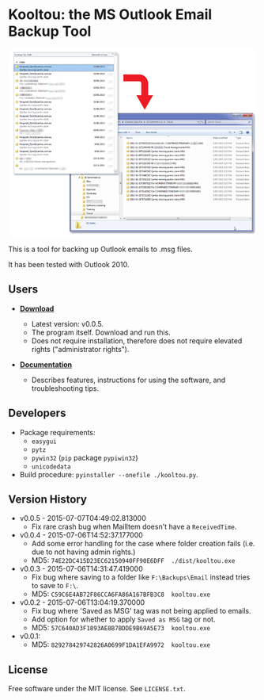 # Kooltou: the MS Outlook Email Backup Tool

![](./doc/img/5.png)

This is a tool for backing up Outlook emails to .msg files.

It has been tested with Outlook 2010.

## Users

* **[Download](https://github.com/LiaungYip/kooltou/releases/download/v0.0.5/kooltou_0.0.5.exe)**
	* Latest version: v0.0.5.
	* The program itself. Download and run this.
	* Does not require installation, therefore does not require elevated rights ("administrator rights").

* **[Documentation](./doc/README.md)**
	* Describes features, instructions for using the software, and troubleshooting tips.

## Developers

* Package requirements:
	* `easygui`
	* `pytz`
	* `pywin32` (`pip` package `pypiwin32`)
	* `unicodedata`
* Build procedure: `pyinstaller --onefile ./kooltou.py`.

## Version History

* v0.0.5 - 2015-07-07T04:49:02.813000
	* Fix rare crash bug when MailItem doesn't have a `ReceivedTime`.
* v0.0.4 - 2015-07-06T14:52:37.177000
	* Add some error handling for the case where folder creation fails (i.e. due to not having admin rights.)
	* MD5: `74E22DC415D23EC62150940FF90E6DFF  ./dist/kooltou.exe`
* v0.0.3 - 2015-07-06T14:31:47.419000
	* Fix bug where saving to a folder like `F:\Backups\Email` instead tries to save to `F:\`.
	* MD5: `C59C6E4AB72F86CCA6FA86A167BFB3C8  kooltou.exe`
* v0.0.2 - 2015-07-06T13:04:19.370000
	* Fix bug where 'Saved as MSG' tag was not being applied to emails.
	* Add option for whether to apply `Saved as MSG` tag or not.
	* MD5: `57C640AD3F1893AE8B7BDDE9B69A5E73  kooltou.exe`
* v0.0.1:
	* MD5: `829278429742826A0699F1DA1EFA9972  kooltou.exe`

## License

Free software under the MIT license. See `LICENSE.txt`.